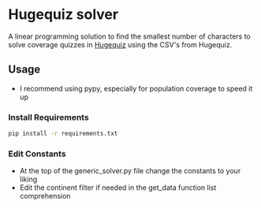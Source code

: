 # Hugequiz solver

A linear programming solution to find the smallest number of characters to solve coverage quizzes in [Hugequiz](https://hugequiz.com/quizzes/asia-coverage-quiz/) using the CSV's from Hugequiz.

## Usage

-   I recommend using pypy, especially for population coverage to speed it up

### Install Requirements

```sh
pip install -r requirements.txt
```

### Edit Constants

-   At the top of the generic_solver.py file change the constants to your liking
-   Edit the continent filter if needed in the get_data function list comprehension
